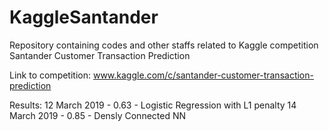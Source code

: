 # KaggleSantander

Repository containing codes and other staffs related to Kaggle competition Santander Customer Transaction Prediction

Link to competition: www.kaggle.com/c/santander-customer-transaction-prediction

Results:
12 March 2019 - 0.63 - Logistic Regression with L1 penalty
14 March 2019 - 0.85 - Densly Connected NN

